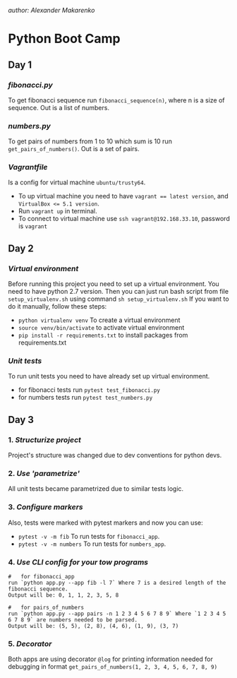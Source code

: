 *author: Alexander Makarenko*

# Python Boot Camp

## Day 1

### *fibonacci.py*
To get fibonacci sequence run `fibonacci_sequence(n)`, where n is a size of sequence. Out is a list of numbers.

### *numbers.py* 
To get pairs of numbers from 1 to 10 which sum is 10 run `get_pairs_of_numbers()`. Out is a set of pairs.

### *Vagrantfile*
Is a config for virtual machine `ubuntu/trusty64`.
* To up virtual machine you need to have `vagrant == latest version`, and `VirtualBox <= 5.1 version`.
* Run `vagrant up` in terminal.
* To connect to virtual machine use `ssh vagrant@192.168.33.10`, password is `vagrant`

## Day 2

### *Virtual environment*

Before running this project you need to set up a virtual environment. 
You need to have python 2.7 version. 
Then you can just run bash script from file `setup_virtualenv.sh` using command `sh setup_virtualenv.sh`
If you want to do it manually, follow these steps:
* `python virtualenv venv` To create a virtual environment
* `source venv/bin/activate` to activate virtual environment
* `pip install -r requirements.txt` to install packages from requirements.txt

### *Unit tests*

To run unit tests you need to have already set up virtual environment.
* for fibonacci tests run `pytest test_fibonacci.py`
* for numbers tests run `pytest test_numbers.py`

## Day 3

### 1. *Structurize project*

Project's structure was changed due to dev conventions for python devs.

### 2. *Use 'parametrize'*

All unit tests became parametrized due to similar tests logic.

### 3. *Configure markers*

Also, tests were marked with pytest markers and now you can use:

* `pytest -v -m fib` To run tests for `fibonacci_app`.
* `pytest -v -m numbers` To run tests for `numbers_app`.

### 4. *Use CLI config for your tow programs*
```
#   for fibonacci_app
run `python app.py --app fib -l 7` Where 7 is a desired length of the fibonacci sequence.
Output will be: 0, 1, 1, 2, 3, 5, 8

#   for pairs_of_numbers
run `python app.py --app pairs -n 1 2 3 4 5 6 7 8 9` Where `1 2 3 4 5 6 7 8 9` are numbers needed to be parsed.
Output will be: (5, 5), (2, 8), (4, 6), (1, 9), (3, 7)
```
### 5. *Decorator*

Both apps are using decorator `@log` for printing information needed for debugging in format `get_pairs_of_numbers(1, 2, 3, 4, 5, 6, 7, 8, 9)
`
